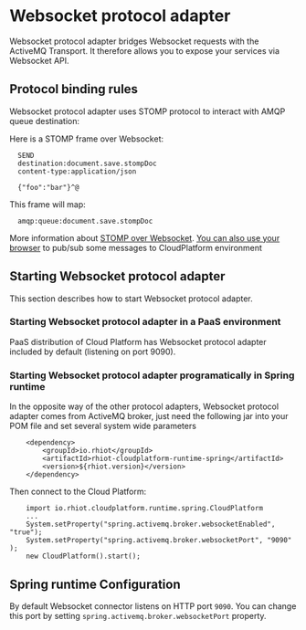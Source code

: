# Websocket protocol adapter

Websocket protocol adapter bridges Websocket requests with the ActiveMQ Transport. It therefore allows you to expose your services via Websocket API.


## Protocol binding rules

Websocket protocol adapter uses STOMP protocol to interact with AMQP queue destination:

Here is a STOMP frame over Websocket:

      SEND
      destination:document.save.stompDoc
      content-type:application/json

      {"foo":"bar"}^@

This frame will map:

      amqp:queue:document.save.stompDoc

More information about [STOMP over Websocket](http://docs.spring.io/spring/docs/current/spring-framework-reference/html/websocket.html#websocket-stomp
). 
[You can also use your browser](https://github.com/jmesnil/stomp-websocket) to pub/sub some messages to CloudPlatform environment 

## Starting Websocket protocol adapter

This section describes how to start Websocket protocol adapter.

### Starting Websocket protocol adapter in a PaaS environment

PaaS distribution of Cloud Platform has Websocket protocol adapter included by default (listening on port 9090).

### Starting Websocket protocol adapter programatically in Spring runtime

In the opposite way of the other protocol adapters, Websocket protocol adapter comes from ActiveMQ broker, just need the following jar into your POM file and set several system wide parameters

    	<dependency>
    		<groupId>io.rhiot</groupId>
    		<artifactId>rhiot-cloudplatform-runtime-spring</artifactId>
    		<version>${rhiot.version}</version>
    	</dependency>

Then connect to the Cloud Platform:

        import io.rhiot.cloudplatform.runtime.spring.CloudPlatform
        ...
        System.setProperty("spring.activemq.broker.websocketEnabled", "true");
        System.setProperty("spring.activemq.broker.websocketPort", "9090" );
        new CloudPlatform().start();


## Spring runtime Configuration

By default Websocket connector listens on HTTP port `9090`. You can change this port by setting `spring.activemq.broker.websocketPort` property.